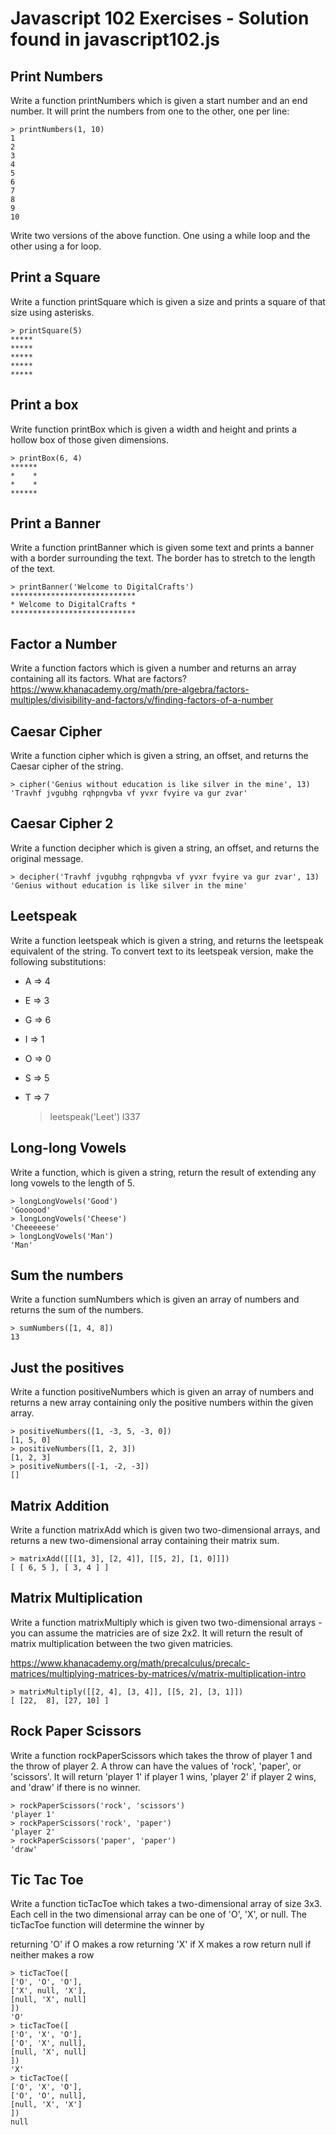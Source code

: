 # Javascript 102 Exercises - Solution found in javascript102.js

## Print Numbers

Write a function printNumbers which is given a start number and an end number. It will print the numbers from one to the other, one per line:

    > printNumbers(1, 10)
    1
    2
    3
    4
    5
    6
    7
    8
    9
    10

Write two versions of the above function. One using a while loop and the other using a for loop.

## Print a Square

Write a function printSquare which is given a size and prints a square of that size using asterisks.

    > printSquare(5)
    *****
    *****
    *****
    *****
    *****

## Print a box

Write function printBox which is given a width and height and prints a hollow box of those given dimensions.

    > printBox(6, 4)
    ******
    *    *
    *    *
    ******

## Print a Banner

Write a function printBanner which is given some text and prints a banner with a border surrounding the text. The border has to stretch to the length of the text.

    > printBanner('Welcome to DigitalCrafts')
    ****************************
    * Welcome to DigitalCrafts *
    ****************************

## Factor a Number

Write a function factors which is given a number and returns an array containing all its factors. What are factors? https://www.khanacademy.org/math/pre-algebra/factors-multiples/divisibility-and-factors/v/finding-factors-of-a-number

## Caesar Cipher

Write a function cipher which is given a string, an offset, and returns the Caesar cipher of the string.

    > cipher('Genius without education is like silver in the mine', 13)
    'Travhf jvgubhg rqhpngvba vf yvxr fvyire va gur zvar'

## Caesar Cipher 2

Write a function decipher which is given a string, an offset, and returns the original message.

    > decipher('Travhf jvgubhg rqhpngvba vf yvxr fvyire va gur zvar', 13)
    'Genius without education is like silver in the mine'

## Leetspeak

Write a function leetspeak which is given a string, and returns the leetspeak equivalent of the string. To convert text to its leetspeak version, make the following substitutions:

* A => 4
* E => 3
* G => 6
* I => 1
* O => 0
* S => 5
* T => 7

    > leetspeak('Leet')
    l337

## Long-long Vowels

Write a function, which is given a string, return the result of extending any long vowels to the length of 5.

    > longLongVowels('Good')
    'Goooood'
    > longLongVowels('Cheese')
    'Cheeeeese'
    > longLongVowels('Man')
    'Man'

## Sum the numbers

Write a function sumNumbers which is given an array of numbers and returns the sum of the numbers.

    > sumNumbers([1, 4, 8])
    13

## Just the positives

Write a function positiveNumbers which is given an array of numbers and returns a new array containing only the positive numbers within the given array.

    > positiveNumbers([1, -3, 5, -3, 0])
    [1, 5, 0]
    > positiveNumbers([1, 2, 3])
    [1, 2, 3]
    > positiveNumbers([-1, -2, -3])
    []

## Matrix Addition

Write a function matrixAdd which is given two two-dimensional arrays, and returns a new two-dimensional array containing their matrix sum.

    > matrixAdd([[[1, 3], [2, 4]], [[5, 2], [1, 0]]])
    [ [ 6, 5 ], [ 3, 4 ] ]

## Matrix Multiplication

Write a function matrixMultiply which is given two two-dimensional arrays - you can assume the matricies are of size 2x2. It will return the result of matrix multiplication between the two given matricies.

https://www.khanacademy.org/math/precalculus/precalc-matrices/multiplying-matrices-by-matrices/v/matrix-multiplication-intro

    > matrixMultiply([[2, 4], [3, 4]], [[5, 2], [3, 1]])
    [ [22,  8], [27, 10] ]

## Rock Paper Scissors

Write a function rockPaperScissors which takes the throw of player 1 and the throw of player 2. A throw can have the values of 'rock', 'paper', or 'scissors'. It will return 'player 1' if player 1 wins, 'player 2' if player 2 wins, and 'draw' if there is no winner.

    > rockPaperScissors('rock', 'scissors')
    'player 1'
    > rockPaperScissors('rock', 'paper')
    'player 2'
    > rockPaperScissors('paper', 'paper')
    'draw'

## Tic Tac Toe

Write a function ticTacToe which takes a two-dimensional array of size 3x3. Each cell in the two dimensional array can be one of 'O', 'X', or null. The ticTacToe function will determine the winner by

returning 'O' if O makes a row
returning 'X' if X makes a row
return null if neither makes a row

    > ticTacToe([
    ['O', 'O', 'O'],
    ['X', null, 'X'],
    [null, 'X', null]
    ])
    'O'
    > ticTacToe([
    ['O', 'X', 'O'],
    ['O', 'X', null],
    [null, 'X', null]
    ])
    'X'
    > ticTacToe([
    ['O', 'X', 'O'],
    ['O', 'O', null],
    [null, 'X', 'X']
    ])
    null